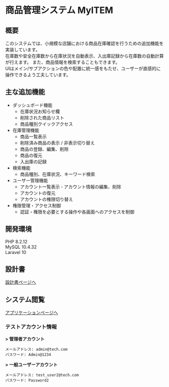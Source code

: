 # 商品管理システム MyITEM

## 概要
このシステムでは、小規模な店舗における商品在庫確認を行うための追加機能を実装しています。  
在庫数や安全在庫数から在庫状況を自動表示、入出庫記録から在庫数の自動計算が行えます。
また、商品情報を検索することもできます。  
UIはメイン/サブアクションの色や配置に統一感をもたせ、ユーザーが直感的に操作できるよう工夫しています。

## 主な追加機能
- ダッシュボード機能
    - 在庫状況お知らせ欄
    - 削除された商品リスト
    - 商品種別クイックアクセス
- 在庫管理機能
    - 商品一覧表示
    - 削除済み商品の表示 / 非表示切り替え
    - 商品の登録、編集、削除
    - 商品の復元
    - 入出庫の記録
- 検索機能
    - 商品種別、在庫状況、キーワード検索
- ユーザー管理機能
    - アカウント一覧表示
    ‐ アカウント情報の編集、削除
    - アカウントの復元
    - アカウントの権限切り替え
- 権限管理・アクセス制御
    - 認証・権限を必要とする操作や各画面へのアクセスを制御

## 開発環境
PHP 8.2.12  
MySQL 10.4.32  
Laravel 10  

## 設計書
[設計書ページへ](https://drive.google.com/drive/folders/1EDt1Lk8S1q2ahgJNTyZ7-osVivJBZZfO?usp=drive_link)

## システム閲覧
[アプリケーションページへ](https://myitem-app-f8650c620bec.herokuapp.com/)

### テストアカウント情報
**> 管理者アカウント**
```
メールアドレス: admin@tech.com
パスワード: Admin@1234
```
**> 一般ユーザーアカウント**
```
メールアドレス: test_user2@tech.com
パスワード: Password2
```